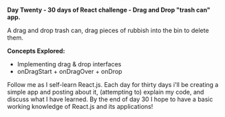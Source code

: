**Day Twenty - 30 days of React challenge - Drag and Drop "trash can" app.**

A drag and drop trash can, drag pieces of rubbish into the bin to delete them.

**Concepts Explored:**

- Implementing drag & drop interfaces
- onDragStart + onDragOver + onDrop

Follow me as I self-learn React.js. Each day for thirty days i'll be creating a simple app and posting about it, (attempting to) explain my code, and discuss what I have learned. By the end of day 30 I hope to have a basic working knowledge of React.js and its applications!
